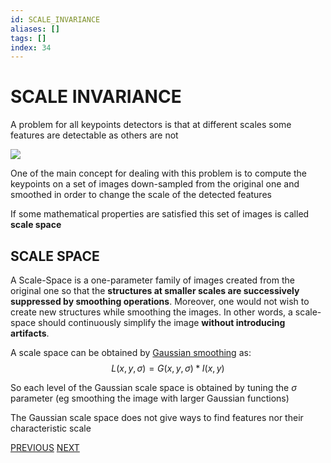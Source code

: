 ```yaml
---
id: SCALE_INVARIANCE
aliases: []
tags: []
index: 34
---
```


# SCALE INVARIANCE

A problem for all keypoints detectors is that at different scales some features are detectable as others are not

![](Pasted_image_20240310173759.png)

One of the main concept for dealing with this problem is to compute the keypoints on a set of images down-sampled from the original one and smoothed in order to change the scale of the detected features

If some mathematical properties are satisfied this set of images is called **scale space**

## SCALE SPACE

A Scale-Space is a one-parameter family of images created from the original one so that the **structures at smaller scales are successively suppressed by smoothing operations**. Moreover, one would not wish to create new structures while smoothing the images. In other words, a scale-space should continuously simplify the image **without introducing artifacts**.

A scale space can be obtained by [Gaussian smoothing](GAUSSIAN_FILTER.md) as:
$$
L(x,y,\sigma)= G(x,y,\sigma)\ast I(x,y)
$$

So each level of the Gaussian scale space is obtained by tuning the $\sigma$ parameter (eg smoothing the image with larger Gaussian functions)

The Gaussian scale space does not give ways to find features nor their characteristic scale

[PREVIOUS](pages/local_features/SHI_TOMASI_CORNER_DETECTOR.md) [NEXT](pages/local_features/SCALE_NORMALIZED_LOG.md)
